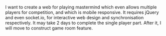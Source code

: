 I want to create a web for playing mastermind which even allows multiple players for competition, and which is mobile responsive. It requires jQuery and even socket.io, for interactive web design and synchronisation respectively. It may take 2 days to complete the single player part. After it, I will move to construct game room feature.